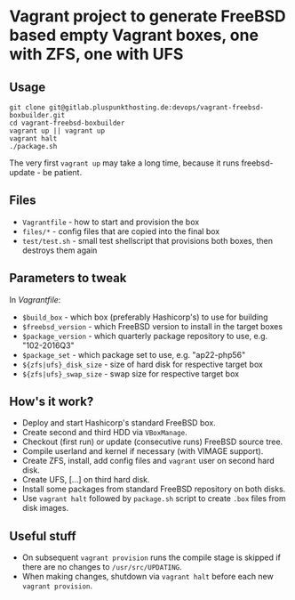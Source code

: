Vagrant project to generate FreeBSD based empty Vagrant boxes, one with ZFS, one with UFS
=========================================================================================

Usage
-----
````
git clone git@gitlab.pluspunkthosting.de:devops/vagrant-freebsd-boxbuilder.git
cd vagrant-freebsd-boxbuilder
vagrant up || vagrant up
vagrant halt
./package.sh
````
The very first `vagrant up` may take a long time, because it runs freebsd-update - be patient.

Files
-----
* `Vagrantfile` - how to start and provision the box
* `files/*` - config files that are copied into the final box
* `test/test.sh` - small test shellscript that provisions both boxes, then destroys them again

Parameters to tweak
-------------------
In _Vagrantfile_:

* `$build_box` - which box (preferably Hashicorp's) to use for building
* `$freebsd_version` - which FreeBSD version to install in the target boxes
* `$package_version` - which quarterly package repository to use, e.g. "102-2016Q3"
* `$package_set` - which package set to use, e.g. "ap22-php56"
* `${zfs|ufs}_disk_size` - size of hard disk for respective target box
* `${zfs|ufs}_swap_size` - swap size for respective target box

How's it work?
--------------
* Deploy and start Hashicorp's standard FreeBSD box.
* Create second and third HDD via `VBoxManage`.
* Checkout (first run) or update (consecutive runs) FreeBSD source tree.
* Compile userland and kernel if necessary (with VIMAGE support).
* Create ZFS, install, add config files and `vagrant` user on second hard disk.
* Create UFS, [...] on third hard disk.
* Install some packages from standard FreeBSD repository on both disks.
* Use `vagrant halt` followed by `package.sh` script to create `.box` files from disk images.

Useful stuff
------------
* On subsequent `vagrant provision` runs the compile stage is skipped if there are no changes to `/usr/src/UPDATING`.
* When making changes, shutdown via `vagrant halt` before each new `vagrant provision`.
